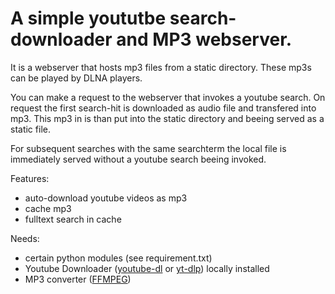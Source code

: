 # A simple yoututbe search-downloader and MP3 webserver.

It is a webserver that hosts mp3 files from a static directory. These mp3s can be played by DLNA players.

You can make a request to the webserver that invokes a youtube search. On request the first search-hit is downloaded as audio file and transfered into mp3. This mp3 in is than put into the static directory and beeing served as a static file.

For subsequent searches with the same searchterm the local file is immediately served without a youtube search beeing invoked.

Features:
- auto-download youtube videos as mp3
- cache mp3
- fulltext search in cache

Needs:
- certain python modules (see requirement.txt)
- Youtube Downloader ([youtube-dl](https://github.com/ytdl-org/youtube-dl) or [yt-dlp](https://github.com/yt-dlp/yt-dlp)) locally installed
- MP3 converter ([FFMPEG](https://www.ffmpeg.org/))
